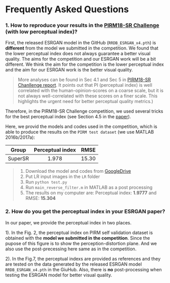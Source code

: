 # Frequently Asked Questions

### 1. How to reproduce your results in the [PIRM18-SR Challenge](https://www.pirm2018.org/PIRM-SR.html) (with low perceptual index)?

First, the released ESRGAN model in the GitHub (`RRDB_ESRGAN_x4.pth`) is **different** from the model we submitted in the competition.
We found that the lower perceptual index does not always guarantee a better visual quality.
The aims for the competition and our ESRGAN work will be a bit different.
We think the aim for the competition is the lower perceptual index and the aim for our ESRGAN work is the better visual quality.

> More analyses can be found in Sec 4.1 and Sec 5 in [PIRM18-SR Chanllenge report](https://arxiv.org/pdf/1809.07517.pdf).
> It points out that PI (perceptual index) is well correlated with the human-opinion-scores on a coarse scale, but it is not always well-correlated with these scores on a finer scale. This highlights the urgent need for better perceptual quality metrics.)

Therefore, in the PIRM18-SR Challenge competition, we used several tricks for the best perceptual index (see Section 4.5 in the [paper](https://arxiv.org/abs/1809.00219)).

Here, we provid the models and codes used in the competition, which is able to produce the results on the `PIRM test dataset` (we use MATLAB 2016b/2017a):

| Group   | Perceptual index |  RMSE |
| ------- | :--------------: | ----: |
| SuperSR |      1.978       | 15.30 |

> 1. Download the model and codes from [GoogleDrive](https://drive.google.com/file/d/1l0gBRMqhVLpL_-7R7aN-q-3hnv5ADFSM/view?usp=sharing)
> 2. Put LR input images in the `LR` folder
> 3. Run `python test.py`
> 4. Run `main_reverse_filter.m` in MATLAB as a post processing
> 5. The results on my computer are: Perceptual index: **1.9777** and RMSE: **15.304**

### 2. How do you get the perceptual index in your ESRGAN paper?

In our paper, we provide the perceptual index in two places.

1). In the Fig. 2, the perceptual index on PIRM self validation dataset is obtained with the **model we submitted in the competition**.
Since the pupose of this figure is to show the perception-distortion plane. And we also use the post-precessing here same as in the competition.

2). In the Fig.7, the perceptual indexs are provided as references and they are tested on the data generated by the released ESRGAN model `RRDB_ESRGAN_x4.pth` in the GiuHub.
Also, there is **no** post-processing when testing the ESRGAN model for better visual quality.
